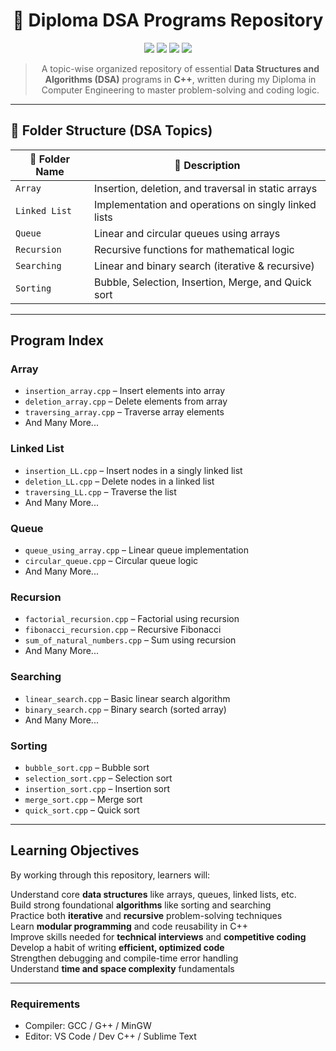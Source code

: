 <div align="center">

# 📘 Diploma DSA Programs Repository

<p>
  <img src="https://img.shields.io/badge/Language-C++-00599C?style=for-the-badge&logo=c%2B%2B&logoColor=white" />
  <img src="https://img.shields.io/github/repo-size/kush1310/DSA?style=for-the-badge&color=blue" />
  <img src="https://img.shields.io/github/last-commit/kush1310/DSA?style=for-the-badge&color=brightgreen" />
  <img src="https://img.shields.io/badge/Maintainer-Kush%20Amit%20Shah-informational?style=for-the-badge" />
</p>

> A topic-wise organized repository of essential **Data Structures and Algorithms (DSA)** programs in **C++**, written during my Diploma in Computer Engineering to master problem-solving and coding logic.

</div>

---

## 📁 Folder Structure (DSA Topics)

| 🔹 Folder Name     | 🔸 Description                                       |
|--------------------|------------------------------------------------------|
| `Array`            | Insertion, deletion, and traversal in static arrays |
| `Linked List`      | Implementation and operations on singly linked lists |
| `Queue`            | Linear and circular queues using arrays             |
| `Recursion`        | Recursive functions for mathematical logic          |
| `Searching`        | Linear and binary search (iterative & recursive)    |
| `Sorting`          | Bubble, Selection, Insertion, Merge, and Quick sort |

---

## Program Index  

### Array
- `insertion_array.cpp` – Insert elements into array  
- `deletion_array.cpp` – Delete elements from array  
- `traversing_array.cpp` – Traverse array elements
-  And Many More...   

### Linked List
- `insertion_LL.cpp` – Insert nodes in a singly linked list  
- `deletion_LL.cpp` – Delete nodes in a linked list  
- `traversing_LL.cpp` – Traverse the list
-  And Many More...   

### Queue
- `queue_using_array.cpp` – Linear queue implementation  
- `circular_queue.cpp` – Circular queue logic
- And Many More...   

### Recursion
- `factorial_recursion.cpp` – Factorial using recursion  
- `fibonacci_recursion.cpp` – Recursive Fibonacci  
- `sum_of_natural_numbers.cpp` – Sum using recursion
- And Many More...   


### Searching
- `linear_search.cpp` – Basic linear search algorithm  
- `binary_search.cpp` – Binary search (sorted array)
- And Many More...   

### Sorting
- `bubble_sort.cpp` – Bubble sort  
- `selection_sort.cpp` – Selection sort  
- `insertion_sort.cpp` – Insertion sort  
- `merge_sort.cpp` – Merge sort  
- `quick_sort.cpp` – Quick sort  

---

## Learning Objectives

By working through this repository, learners will:  

Understand core **data structures** like arrays, queues, linked lists, etc.  
Build strong foundational **algorithms** like sorting and searching  
Practice both **iterative** and **recursive** problem-solving techniques  
Learn **modular programming** and code reusability in C++  
Improve skills needed for **technical interviews** and **competitive coding**  
Develop a habit of writing **efficient, optimized code**  
Strengthen debugging and compile-time error handling  
Understand **time and space complexity** fundamentals  

---

### Requirements

- Compiler: GCC / G++ / MinGW
- Editor: VS Code / Dev C++ / Sublime Text

